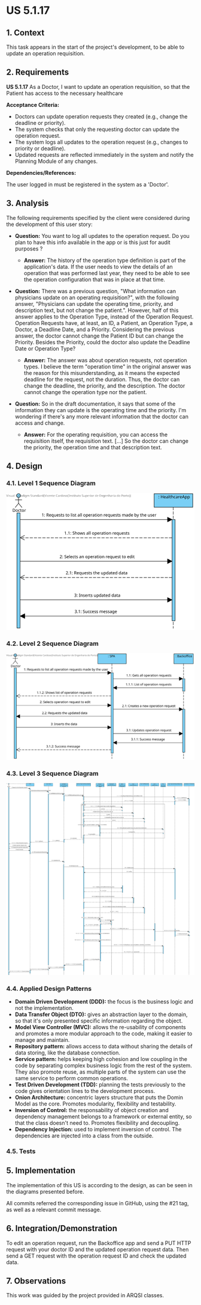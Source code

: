 # US 5.1.17

## 1. Context

This task appears in the start of the project's development, to be able to update an operation requisition.


## 2. Requirements

**US 5.1.17** As a Doctor, I want to update an operation requisition, so that the Patient has access to the necessary healthcare

**Acceptance Criteria:**

- Doctors can update operation requests they created (e.g., change the deadline or priority).
- The system checks that only the requesting doctor can update the operation request.
- The system logs all updates to the operation request (e.g., changes to priority or deadline).
- Updated requests are reflected immediately in the system and notify the Planning Module of any changes.

**Dependencies/References:**

The user logged in must be registered in the system as a 'Doctor'.

## 3. Analysis

The following requirements specified by the client were considered during the development of this user story:

- **Question:** You want to log all updates to the operation request. Do you plan to have this info available in the app or is this just for audit purposes ?
  - **Answer:** The history of the operation type definition is part of the application's data. If the user needs to view the details of an operation that was performed last year, they need to be able to see the operation configuration that was in place at that time.

- **Question:** There was a previous question, "What information can physicians update on an operating requisition?", with the following answer, "Physicians can update the operating time, priority, and description text, but not change the patient.". However, half of this answer applies to the Operation Type, instead of the Operation Request. Operation Requests have, at least, an ID, a Patient, an Operation Type, a Doctor, a Deadline Date, and a Priority. Considering the previous answer, the doctor cannot change the Patient ID but can change the Priority. Besides the Priority, could the doctor also update the Deadline Date or Operation Type?
  - **Answer:** 
The answer was about operation requests, not operation types. I believe the term "operation time" in the original answer was the reason for this misunderstanding, as it means the expected deadline for the request, not the duration. Thus, the doctor can change the deadline, the priority, and the description. The doctor cannot change the operation type nor the patient.

- **Question:**  So in the draft documentation, it says that some of the information they can update is the operating time and the priority.
I'm wondering if there's any more relevant information that the doctor can access and change.
  - **Answer:** 
For the operating requisition, you can access the requisition itself, the requisition text. [...] So the doctor can change the priority, the operation time and that description text.

## 4. Design



### 4.1. Level 1 Sequence Diagram

![US5.1.17 N1 SD](US5.1.17%20N1%20SD.svg)

### 4.2. Level 2 Sequence Diagram

![US5.1.17 N2 SD](US5.1.17%20N2%20SD.svg)

### 4.3. Level 3 Sequence Diagram

![US5.1.17 N3 SD](US5.1.17%20N3%20SD.svg)

### 4.4. Applied Design Patterns

- **Domain Driven Development (DDD):** the focus is the business logic and not the implementation.
- **Data Transfer Object (DTO):** gives an abstraction layer to the domain, so that it's only presented specific information regarding the object.
- **Model View Controller (MVC):** allows the re-usability of components and promotes a more modular approach to the code, making it easier to manage and maintain.
- **Repository pattern:** allows access to data without sharing the details of data storing, like the database connection.
- **Service pattern:** helps keeping high cohesion and low coupling in the code by separating complex business logic from the rest of the system. They also promote reuse, as multiple parts of the system can use the same service to perform common operations.
- **Test Driven Development (TDD):** planning the tests previously to the code gives orientation lines to the development process.
- **Onion Architecture:** concentric layers structure that puts the Domin Model as the core. Promotes modularity, flexibility and testability.
- **Inversion of Control:** the responsability of object creation and dependency management belongs to a framework or external entity, so that the class doesn't need to. Promotes flexibility and decoupling.
- **Dependency Injection:** used to implement inversion of control. The dependencies are injected into a class from the outside.


### 4.5. Tests




## 5. Implementation

The implementation of this US is according to the design, as can be seen in the diagrams presented before.

All commits referred the corresponding issue in GitHub, using the #21 tag, as well as a relevant commit message.


## 6. Integration/Demonstration

To edit an operation request, run the Backoffice app and send a PUT HTTP request with your doctor ID and the updated operation request data.
Then send a GET request with the operation request ID and check the updated data.

## 7. Observations

This work was guided by the project provided in ARQSI classes.